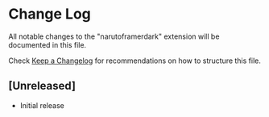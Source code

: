 # Change Log

All notable changes to the "narutoframerdark" extension will be documented in this file.

Check [Keep a Changelog](http://keepachangelog.com/) for recommendations on how to structure this file.

## [Unreleased]

- Initial release

